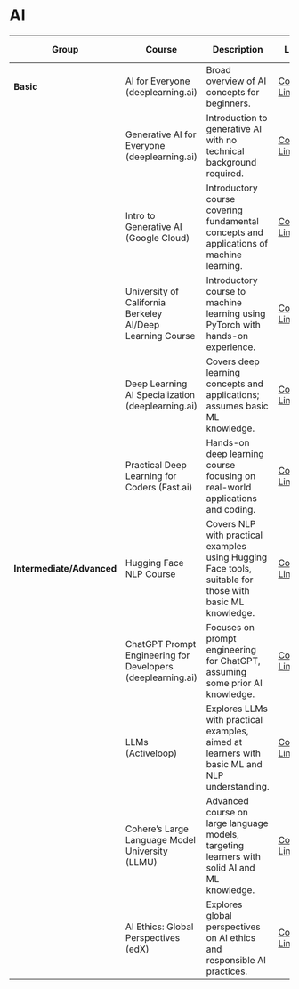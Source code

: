 # AI
| Group                 | Course                                  | Description                                                                                  | Link                                                                 | Free / For Fee                        |
|-----------------------|-----------------------------------------|----------------------------------------------------------------------------------------------|----------------------------------------------------------------------|---------------------------------------|
| **Basic**            | AI for Everyone (deeplearning.ai)       | Broad overview of AI concepts for beginners.                                                | [Course Link]([https://example.com/ai-for-everyone](https://www.deeplearning.ai/courses/ai-for-everyone/))                 | Free                                  |
|                       | Generative AI for Everyone (deeplearning.ai) | Introduction to generative AI with no technical background required.                        | [Course Link](https://example.com/generative-ai)                   | Free                                  |
|                       | Intro to Generative AI (Google Cloud)  | Introductory course covering fundamental concepts and applications of machine learning.      | [Course Link](https://example.com/intro-to-generative-ai)          | Free                                  |
|                       | University of California Berkeley AI/Deep Learning Course | Introductory course to machine learning using PyTorch with hands-on experience.             | [Course Link](https://example.com/berkeley-ai-course)              | Free                                  |
|                       | Deep Learning AI Specialization (deeplearning.ai) | Covers deep learning concepts and applications; assumes basic ML knowledge.                 | [Course Link](https://example.com/deep-learning-ai-specialization) | Free to audit, fee for certificate    |
|                       | Practical Deep Learning for Coders (Fast.ai) | Hands-on deep learning course focusing on real-world applications and coding.               | [Course Link](https://example.com/practical-deep-learning)         | Free                                  |
| **Intermediate/Advanced** | Hugging Face NLP Course              | Covers NLP with practical examples using Hugging Face tools, suitable for those with basic ML knowledge. | [Course Link](https://example.com/hugging-face-nlp-course)         | Free                                  |
|                       | ChatGPT Prompt Engineering for Developers (deeplearning.ai) | Focuses on prompt engineering for ChatGPT, assuming some prior AI knowledge.                | [Course Link](https://example.com/chatgpt-prompt-engineering)      | Free                                  |
|                       | LLMs (Activeloop)                      | Explores LLMs with practical examples, aimed at learners with basic ML and NLP understanding. | [Course Link](https://example.com/llms)                            | Free                                  |
|                       | Cohere’s Large Language Model University (LLMU) | Advanced course on large language models, targeting learners with solid AI and ML knowledge. | [Course Link](https://example.com/llmu)                            | Free                                  |
|                       | AI Ethics: Global Perspectives (edX)   | Explores global perspectives on AI ethics and responsible AI practices.                      | [Course Link](https://example.com/ai-ethics-global)                | Free to audit, fee for certificate    |

